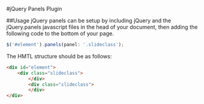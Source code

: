 #jQuery Panels Plugin

##Usage
jQuery panels can be setup by including jQuery and the jQuery.panels javascript files in the head of your document, then adding the following code to the bottom of your page.

```javascript
$('#element').panels(panel: '.slideclass');
```

The HMTL structure should be as follows:
```html
<div id="element">
	<div class="slideclass">
        </div>
        <div class="slideclass">
        </div>
</div>
```